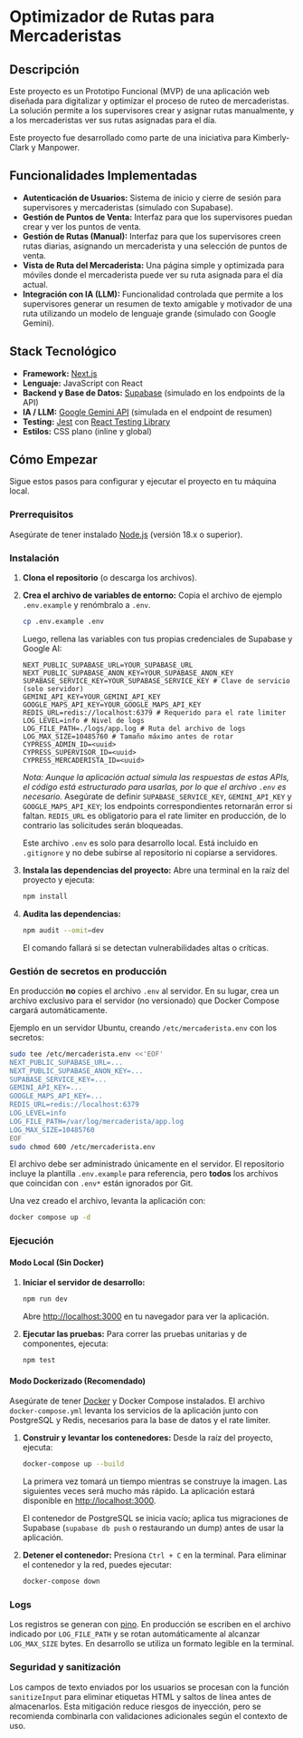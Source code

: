 # Optimizador de Rutas para Mercaderistas

## Descripción

Este proyecto es un Prototipo Funcional (MVP) de una aplicación web diseñada para digitalizar y optimizar el proceso de ruteo de mercaderistas. La solución permite a los supervisores crear y asignar rutas manualmente, y a los mercaderistas ver sus rutas asignadas para el día.

Este proyecto fue desarrollado como parte de una iniciativa para Kimberly-Clark y Manpower.

## Funcionalidades Implementadas

- **Autenticación de Usuarios:** Sistema de inicio y cierre de sesión para supervisores y mercaderistas (simulado con Supabase).
- **Gestión de Puntos de Venta:** Interfaz para que los supervisores puedan crear y ver los puntos de venta.
- **Gestión de Rutas (Manual):** Interfaz para que los supervisores creen rutas diarias, asignando un mercaderista y una selección de puntos de venta.
- **Vista de Ruta del Mercaderista:** Una página simple y optimizada para móviles donde el mercaderista puede ver su ruta asignada para el día actual.
- **Integración con IA (LLM):** Funcionalidad controlada que permite a los supervisores generar un resumen de texto amigable y motivador de una ruta utilizando un modelo de lenguaje grande (simulado con Google Gemini).

## Stack Tecnológico

- **Framework:** [Next.js](https://nextjs.org/)
- **Lenguaje:** JavaScript con React
- **Backend y Base de Datos:** [Supabase](https://supabase.io/) (simulado en los endpoints de la API)
- **IA / LLM:** [Google Gemini API](https://ai.google.dev/) (simulada en el endpoint de resumen)
- **Testing:** [Jest](https://jestjs.io/) con [React Testing Library](https://testing-library.com/docs/react-testing-library/intro/)
- **Estilos:** CSS plano (inline y global)

## Cómo Empezar

Sigue estos pasos para configurar y ejecutar el proyecto en tu máquina local.

### Prerrequisitos

Asegúrate de tener instalado [Node.js](https://nodejs.org/) (versión 18.x o superior).

### Instalación

1.  **Clona el repositorio** (o descarga los archivos).

2.  **Crea el archivo de variables de entorno:**
    Copia el archivo de ejemplo `.env.example` y renómbralo a `.env`.
    ```bash
    cp .env.example .env
    ```
    Luego, rellena las variables con tus propias credenciales de Supabase y Google AI:
    ```
    NEXT_PUBLIC_SUPABASE_URL=YOUR_SUPABASE_URL
    NEXT_PUBLIC_SUPABASE_ANON_KEY=YOUR_SUPABASE_ANON_KEY
    SUPABASE_SERVICE_KEY=YOUR_SUPABASE_SERVICE_KEY # Clave de servicio (solo servidor)
    GEMINI_API_KEY=YOUR_GEMINI_API_KEY
    GOOGLE_MAPS_API_KEY=YOUR_GOOGLE_MAPS_API_KEY
    REDIS_URL=redis://localhost:6379 # Requerido para el rate limiter
    LOG_LEVEL=info # Nivel de logs
    LOG_FILE_PATH=./logs/app.log # Ruta del archivo de logs
    LOG_MAX_SIZE=10485760 # Tamaño máximo antes de rotar
    CYPRESS_ADMIN_ID=<uuid>
    CYPRESS_SUPERVISOR_ID=<uuid>
    CYPRESS_MERCADERISTA_ID=<uuid>
    ```
    *Nota: Aunque la aplicación actual simula las respuestas de estas APIs, el código está estructurado para usarlas, por lo que el archivo `.env` es necesario.*
    Asegúrate de definir `SUPABASE_SERVICE_KEY`, `GEMINI_API_KEY` y `GOOGLE_MAPS_API_KEY`; los endpoints correspondientes retornarán error si faltan. `REDIS_URL` es obligatorio para el rate limiter en producción, de lo contrario las solicitudes serán bloqueadas.

    Este archivo `.env` es solo para desarrollo local. Está incluido en `.gitignore` y no debe subirse al repositorio ni copiarse a servidores.

3.  **Instala las dependencias del proyecto:**
    Abre una terminal en la raíz del proyecto y ejecuta:
    ```bash
    npm install
    ```
4.  **Audita las dependencias:**
    ```bash
    npm audit --omit=dev
    ```
    El comando fallará si se detectan vulnerabilidades altas o críticas.

### Gestión de secretos en producción

En producción **no** copies el archivo `.env` al servidor. En su lugar, crea un archivo exclusivo para el servidor (no versionado) que Docker Compose cargará automáticamente.

Ejemplo en un servidor Ubuntu, creando `/etc/mercaderista.env` con los secretos:

```bash
sudo tee /etc/mercaderista.env <<'EOF'
NEXT_PUBLIC_SUPABASE_URL=...
NEXT_PUBLIC_SUPABASE_ANON_KEY=...
SUPABASE_SERVICE_KEY=...
GEMINI_API_KEY=...
GOOGLE_MAPS_API_KEY=...
REDIS_URL=redis://localhost:6379
LOG_LEVEL=info
LOG_FILE_PATH=/var/log/mercaderista/app.log
LOG_MAX_SIZE=10485760
EOF
sudo chmod 600 /etc/mercaderista.env
```

El archivo debe ser administrado únicamente en el servidor. El repositorio incluye la plantilla `.env.example` para referencia, pero **todos** los archivos que coincidan con `.env*` están ignorados por Git.

Una vez creado el archivo, levanta la aplicación con:

```bash
docker compose up -d
```

### Ejecución

#### Modo Local (Sin Docker)

1.  **Iniciar el servidor de desarrollo:**
    ```bash
    npm run dev
    ```
    Abre [http://localhost:3000](http://localhost:3000) en tu navegador para ver la aplicación.

2.  **Ejecutar las pruebas:**
    Para correr las pruebas unitarias y de componentes, ejecuta:
    ```bash
    npm test
    ```

#### Modo Dockerizado (Recomendado)

Asegúrate de tener [Docker](https://www.docker.com/get-started) y Docker Compose instalados. El archivo `docker-compose.yml` levanta los servicios de la aplicación junto con PostgreSQL y Redis, necesarios para la base de datos y el rate limiter.

1.  **Construir y levantar los contenedores:**
    Desde la raíz del proyecto, ejecuta:
    ```bash
    docker-compose up --build
    ```
    La primera vez tomará un tiempo mientras se construye la imagen. Las siguientes veces será mucho más rápido. La aplicación estará disponible en [http://localhost:3000](http://localhost:3000).

    El contenedor de PostgreSQL se inicia vacío; aplica tus migraciones de Supabase (`supabase db push` o restaurando un dump) antes de usar la aplicación.

2.  **Detener el contenedor:**
    Presiona `Ctrl + C` en la terminal. Para eliminar el contenedor y la red, puedes ejecutar:
    ```bash
    docker-compose down
    ```

### Logs

Los registros se generan con [pino](https://github.com/pinojs/pino). En producción se escriben en el archivo indicado por `LOG_FILE_PATH` y se rotan automáticamente al alcanzar `LOG_MAX_SIZE` bytes. En desarrollo se utiliza un formato legible en la terminal.

### Seguridad y sanitización

Los campos de texto enviados por los usuarios se procesan con la función `sanitizeInput` para eliminar etiquetas HTML y saltos de línea antes de almacenarlos. Esta mitigación reduce riesgos de inyección, pero se recomienda combinarla con validaciones adicionales según el contexto de uso.
